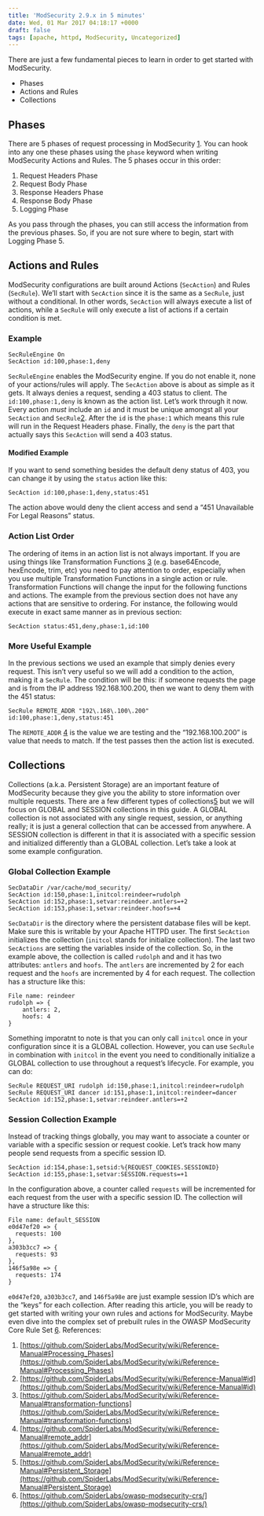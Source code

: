 ```yaml
---
title: 'ModSecurity 2.9.x in 5 minutes'
date: Wed, 01 Mar 2017 04:18:17 +0000
draft: false
tags: [apache, httpd, ModSecurity, Uncategorized]
---
```


There are just a few fundamental pieces to learn in order to get started with ModSecurity.

*   Phases
*   Actions and Rules
*   Collections

Phases
------

There are 5 phases of request processing in ModSecurity [1](https://github.com/SpiderLabs/ModSecurity/wiki/Reference-Manual#Processing_Phases). You can hook into any one these phases using the `phase` keyword when writing ModSecurity Actions and Rules. The 5 phases occur in this order:

1.  Request Headers Phase
2.  Request Body Phase
3.  Response Headers Phase
4.  Response Body Phase
5.  Logging Phase

As you pass through the phases, you can still access the information from the previous phases. So, if you are not sure where to begin, start with Logging Phase 5.

Actions and Rules
-----------------

ModSecurity configurations are built around Actions (`SecAction`) and Rules (`SecRule`). We’ll start with `SecAction` since it is the same as a `SecRule`, just without a conditional. In other words, `SecAction` will always execute a list of actions, while a `SecRule` will only execute a list of actions if a certain condition is met.

### Example

    SecRuleEngine On
    SecAction id:100,phase:1,deny
    

`SecRuleEngine` enables the ModSecurity engine. If you do not enable it, none of your actions/rules will apply. The `SecAction` above is about as simple as it gets. It always denies a request, sending a 403 status to client. The `id:100,phase:1,deny` is known as the action list. Let’s work through it now. Every action _must_ include an `id` and it must be unique amongst all your `SecAction` and `SecRule`[2](https://github.com/SpiderLabs/ModSecurity/wiki/Reference-Manual#id). After the `id` is the `phase:1` which means this rule will run in the Request Headers phase. Finally, the `deny` is the part that actually says this `SecAction` will send a 403 status.

#### Modified Example

If you want to send something besides the default deny status of 403, you can change it by using the `status` action like this:

    SecAction id:100,phase:1,deny,status:451
    

The action above would deny the client access and send a “451 Unavailable For Legal Reasons” status.

### Action List Order

The ordering of items in an action list is not always important. If you are using things like Transformation Functions [3](https://github.com/SpiderLabs/ModSecurity/wiki/Reference-Manual#transformation-functions) (e.g. base64Encode, hexEncode, trim, etc) you need to pay attention to order, especially when you use multiple Transformation Functions in a single action or rule. Transformation Functions will change the input for the following functions and actions. The example from the previous section does not have any actions that are sensitive to ordering. For instance, the following would execute in exact same manner as in previous section:

    SecAction status:451,deny,phase:1,id:100
    

### More Useful Example

In the previous sections we used an example that simply denies every request. This isn’t very useful so we will add a condition to the action, making it a `SecRule`. The condition will be this: if someone requests the page and is from the IP address 192.168.100.200, then we want to deny them with the 451 status:

    SecRule REMOTE_ADDR "192\.168\.100\.200" id:100,phase:1,deny,status:451
    

The `REMOTE_ADDR` [4](https://github.com/SpiderLabs/ModSecurity/wiki/Reference-Manual#remote_addr) is the value we are testing and the “192.168.100.200” is value that needs to match. If the test passes then the action list is executed.

Collections
-----------

Collections (a.k.a. Persistent Storage) are an important feature of ModSecurity because they give you the ability to store information over multiple requests. There are a few different types of collections[5](https://github.com/SpiderLabs/ModSecurity/wiki/Reference-Manual#Persistent_Storage) but we will focus on GLOBAL and SESSION collections in this guide. A GLOBAL collection is not associated with any single request, session, or anything really; it is just a general collection that can be accessed from anywhere. A SESSION collection is different in that it is associated with a specific session and initialized differently than a GLOBAL collection. Let’s take a look at some example configuration.

### Global Collection Example

    SecDataDir /var/cache/mod_security/
    SecAction id:150,phase:1,initcol:reindeer=rudolph
    SecAction id:152,phase:1,setvar:reindeer.antlers=+2
    SecAction id:153,phase:1,setvar:reindeer.hoofs=+4
    

`SecDataDir` is the directory where the persistent database files will be kept. Make sure this is writable by your Apache HTTPD user. The first `SecAction` initializes the collection (`initcol` stands for initialize collection). The last two `SecActions` are setting the variables inside of the collection. So, in the example above, the collection is called `rudolph` and and it has two attributes: `antlers` and `hoofs`. The `antlers` are incremented by 2 for each request and the `hoofs` are incremented by 4 for each request. The collection has a structure like this:

    File name: reindeer
    rudolph => {
        antlers: 2,
        hoofs: 4
    }
    

Something imporatnt to note is that you can only call `initcol` once in your configuration since it is a GLOBAL collection. However, you can use `SecRule` in combination with `initcol` in the event you need to conditionally initialize a GLOBAL collection to use throughout a request’s lifecycle. For example, you can do:

    SecRule REQUEST_URI rudolph id:150,phase:1,initcol:reindeer=rudolph
    SecRule REQUEST_URI dancer id:151,phase:1,initcol:reindeer=dancer
    SecAction id:152,phase:1,setvar:reindeer.antlers=+2
    

### Session Collection Example

Instead of tracking things globally, you may want to associate a counter or variable with a specific session or request cookie. Let’s track how many people send requests from a specific session ID.

    SecAction id:154,phase:1,setsid:%{REQUEST_COOKIES.SESSIONID}
    SecAction id:155,phase:1,setvar:SESSION.requests=+1
    

In the configuration above, a counter called `requests` will be incremented for each request from the user with a specific session ID. The collection will have a structure like this:

    File name: default_SESSION
    e0d47ef20 => {
      requests: 100
    },
    a303b3cc7 => {
      requests: 93
    },
    146f5a98e => {
      requests: 174
    }
    

`e0d47ef20`, `a303b3cc7`, and `146f5a98e` are just example session ID’s which are the “keys” for each collection. After reading this article, you will be ready to get started with writing your own rules and actions for ModSecurity. Maybe even dive into the complex set of prebuilt rules in the OWASP ModSecurity Core Rule Set [6](https://github.com/SpiderLabs/owasp-modsecurity-crs/). References:

1.  [https://github.com/SpiderLabs/ModSecurity/wiki/Reference-Manual#Processing_Phases](https://github.com/SpiderLabs/ModSecurity/wiki/Reference-Manual#Processing_Phases)
2.  [https://github.com/SpiderLabs/ModSecurity/wiki/Reference-Manual#id](https://github.com/SpiderLabs/ModSecurity/wiki/Reference-Manual#id)
3.  [https://github.com/SpiderLabs/ModSecurity/wiki/Reference-Manual#transformation-functions](https://github.com/SpiderLabs/ModSecurity/wiki/Reference-Manual#transformation-functions)
4.  [https://github.com/SpiderLabs/ModSecurity/wiki/Reference-Manual#remote_addr](https://github.com/SpiderLabs/ModSecurity/wiki/Reference-Manual#remote_addr)
5.  [https://github.com/SpiderLabs/ModSecurity/wiki/Reference-Manual#Persistent_Storage](https://github.com/SpiderLabs/ModSecurity/wiki/Reference-Manual#Persistent_Storage)
6.  [https://github.com/SpiderLabs/owasp-modsecurity-crs/](https://github.com/SpiderLabs/owasp-modsecurity-crs/)